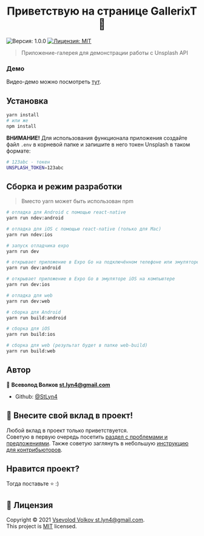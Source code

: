 <h1 align="center">Приветствую на странице GallerixT 👋</h1>
<p>
  <img alt="Версия: 1.0.0" src="https://img.shields.io/badge/version-1.0.0-blue.svg?cacheSeconds=2592000" />
  <a href="https://github.com/StLyn4/GallerixT/blob/master/LICENSE" target="_blank">
    <img alt="Лицензия: MIT" src="https://img.shields.io/badge/License-MIT-yellow.svg" />
  </a>
</p>

> Приложение-галерея для демонстрации работы с Unsplash API

### Демо

Видео-демо можно посмотреть [тут](http://vimple.co/058e1fcc174e421e94342177c50d5c1f).

## Установка

```sh
yarn install
# или же
npm install
```

**ВНИМАНИЕ!** Для использования функционала приложения создайте файл `.env` в корневой папке и запишите в него токен Unsplash в таком формате:

```sh
# 123abc - токен
UNSPLASH_TOKEN=123abc
```

## Сборка и режим разработки

> Вместо yarn может быть использован npm

```sh
# отладка для Android с помощью react-native
yarn run ndev:android

# отладка для iOS с помощью react-native (только для Mac)
yarn run ndev:ios
```

```sh
# запуск отладчика expo
yarn run dev
```

```sh
# открывает приложение в Expo Go на подключённом телефоне или эмуляторе
yarn run dev:android

# открывает приложение в Expo Go в эмуляторе iOS на компьютере
yarn run dev:ios

# отладка для web
yarn run dev:web
```

```sh
# сборка для Android
yarn run build:android

# сборка для iOS
yarn run build:ios

# сборка для web (результат будет в папке web-build)
yarn run build:web
```

## Автор

👤 **Всеволод Волков <st.lyn4@gmail.com>**

* Github: [@StLyn4](https://github.com/StLyn4)

## 🤝 Внесите свой вклад в проект!

Любой вклад в проект только приветствуется.<br />Советую в первую очередь посетить [раздел с проблемами и предложениями](https://github.com/StLyn4/GallerixT/issues). Также советую заглянуть в небольшую [инструкцию для контрибьюторов](https://github.com/StLyn4/GallerixT/blob/master/CONTRIBUTING.md).

## Нравится проект?

Тогда поставьте ⭐️ :)

## 📝 Лицензия

Copyright © 2021 [Vsevolod Volkov <st.lyn4@gmail.com>](https://github.com/StLyn4).<br />
This project is [MIT](https://github.com/StLyn4/GallerixT/blob/master/LICENSE) licensed.

